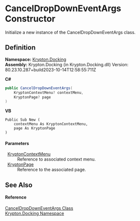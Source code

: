 # CancelDropDownEventArgs Constructor


Initialize a new instance of the CancelDropDownEventArgs class.



## Definition
**Namespace:** <a href="98399376-cf41-9454-4b4d-4fab2ca20bc7.md">Krypton.Docking</a>  
**Assembly:** Krypton.Docking (in Krypton.Docking.dll) Version: 80.23.10.287+build2023-10-14T12:58:55:711Z

**C#**
``` C#
public CancelDropDownEventArgs(
	KryptonContextMenu? contextMenu,
	KryptonPage? page
)
```
**VB**
``` VB
Public Sub New ( 
	contextMenu As KryptonContextMenu,
	page As KryptonPage
)
```



#### Parameters
<dl><dt>  <a href="be1800e7-d2d1-ad14-d15d-ac42eaa8392b.md">KryptonContextMenu</a></dt><dd>Reference to associated context menu.</dd><dt>  <a href="6152055e-8626-d35d-405b-6d965a03471a.md">KryptonPage</a></dt><dd>Reference to the associated page.</dd></dl>

## See Also


#### Reference
<a href="8003ea4a-4dcc-47d7-1679-85696462cedb.md">CancelDropDownEventArgs Class</a>  
<a href="98399376-cf41-9454-4b4d-4fab2ca20bc7.md">Krypton.Docking Namespace</a>  
